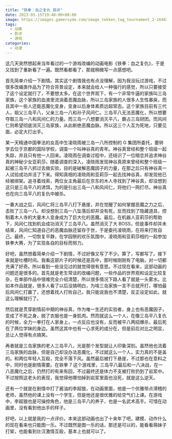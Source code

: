 ```yaml
---
title: "铁拳：血之复仇 简评"
date: 2023-05-15T19:48:00+08:00
image: https://images.gamersyde.com/image_tekken_tag_tournament_2-16462-2286_0003.jpg
tags:
  - 动画
  - 影评
  - 游戏
categories:
  - 动漫
---
```


这几天突然想起来当年看过的一个游戏改编的动画电影《铁拳：血之复仇》，于是又找到了重新看了一遍。既然看都看了，那就稍微写一点感想吧。

首先简单介绍一下剧情。其实这个剧情我也有点没理解，因为我没玩过游戏，不过很多改编类作品为了符合背景设定，本来就会给人一种强行的感觉，所以只要接受了这个设定就行了，不要想太多。在这个世界观下，有一个非常牛逼的家族叫三岛家族，这个家族的血液里流淌着恶魔血脉，所以三岛家族的人很多人生性暴戾，而且其中一些人还能恶魔化变身，变身以后身体素质远超常态。这个家族目前有三代人，祖父三岛平八，父亲三岛一八和孙子风间仁。三岛平八无法恶魔化，所以想要夺取三岛一八和风间仁的力量。而三岛一八想要消灭平八，霸占三岛财团。而风间仁则希望彻底消灭三岛家族，从此断绝恶魔血脉。所以这三个人互为死地，只要见面，必定大打出手。

某一天精通中国拳法的女高中生凌晓雨被三岛一八所控制的 G 集团所委托，要转学去位于京都的国际学校，调查一个叫神谷真的青年。神谷真曾经和整个班级一起失踪，并且只有他一人回来。凌晓雨在调查过程中，还结识了一位暗恋并追求神谷真的神秘少女亚莉莎。随着调查的深入，凌晓雨发现神谷真原来曾经和整个班级一起被三岛平八抓过去做实验，目的是破解恶魔因子的力量，在那之后只有神谷真一人试验成功并活了下来。得知真相的凌晓雨和亚莉莎一起去找神谷真，却发现他已经被绑架。追寻着线索，两位女主角最后在京东的木人寺找到了神谷真，却没想到这只是三岛平八的诱饵，为的是引出三岛一八和风间仁，将他们一网打尽。神谷真也在向三岛平八的复仇中被杀。

一番大战之后，风间仁将三岛平八打下悬崖，并在觉醒了如何掌握恶魔之力之后，击败了三岛一八。却没想到三岛一八坠落后却并没有死，反而找到了隐藏道具，控制着木人寺的大量木人变身成为了巨大化的恶魔。最后，在机器人亚莉莎的帮助下，风间仁找到机会成功消灭了三岛平八。虽然消灭了大 BOSS，但是事件却并未结束，风间仁知道自己的恶魔血脉还留存于世，于是委托凌晓雨，在将来打败自己。最终，一切恢复平静，在学园祭的欢乐氛围中，凌晓雨和亚莉莎相约一起参加铁拳大赛，为了实现各自的目标而努力。

好吧，虽然想着简单介绍一下剧情，不过好像又写了不少。算了，写都写了。接下来就是吐槽时间。我看这部片子的时候还是高中，那时候刚刚有了电脑，对一切都充满了好奇。所以看到一些没见过的就觉得很有意思。不过现在看来，这部动画的问题还是很多的。首先就是老生常谈的改编问题，一些作品的世界观和设定比较复杂，在单部作品中很难完全介绍清楚，所以很多情况下路人看了就是一头雾水。比如本作品就是，很多人看了以后没搞明白，为啥三岛家族一言不合就开打，哪怕最后风间仁打赢了，还想着找人打败自己，我只能说我也不清楚，反正设定如此，就这么理解就行了。

然后就是贯穿剧情前中期的神谷真，作为唯一生还的实验者，身上也有恶魔因子，变成了不死之身，脱了衣服也是一身肌肉。然而就这么一个人，在像三岛平八复仇的时候，全力一拳打在人家身上，一点反应也没有，反而被平八两招爆杀，最后死在了两位学妹的身边。虽然这其中也有一心求死的成分在，但是前后对比之明显，总让人觉得有点搞笑。

再者就是三岛家族的老人三岛平八，光是那个发型就让人印象深刻。虽然他也流着三岛家族的血脉，但是自己却没办法恶魔化，不过就这么一个人，实力真的不是盖的。和两位年轻人互殴，完全不落下风。虽然最后被打下悬崖，不过那也在意料之中，同时也是剧情需要。在铁拳 7 这个游戏里，三岛平八最后和一八决战，在一八恶魔化之后，仍然打的有来有回，不过最终还是体力不支被打败扔到了岩浆中。不过按照这老头的表现，我觉得他哪怕掉到岩浆里面也没死，就是这么逆天。

还有一个就是在剧情中打了酱油的李超狼，在动画里面，他是一个优雅带点滑稽的老师，虽然他的课上没有一个学生，但是他还是很优雅的给空气们上课。在游戏中，李超狼也是可操控角色，他是三岛平八的养子，也是一名武术高手。可惜在动画里，没有看到他出手的样子。

好吧，以上就是我的一点评价。本来这部动画也出了十来年了吧，建模、动作什么的现在看来也只能图一乐。不过既然是图一乐的话，那还是可以的，能看看萌妹子打架，也能看到壮汉激情互殴，基本上也就可以了。
